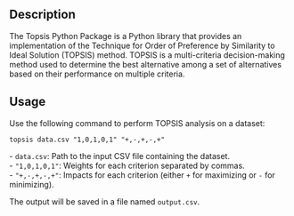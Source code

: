 
## Description

The Topsis Python Package is a Python library that provides an implementation of the Technique for Order of Preference by Similarity to Ideal Solution (TOPSIS) method. TOPSIS is a multi-criteria decision-making method used to determine the best alternative among a set of alternatives based on their performance on multiple criteria.


<h2 id="usage">Usage</h2>

<p>
    Use the following command to perform TOPSIS analysis on a dataset:
</p>

<code>topsis data.csv "1,0,1,0,1" "+,-,+,-,+"</code>

<p>
    - <code>data.csv</code>: Path to the input CSV file containing the dataset.<br>
    - <code>"1,0,1,0,1"</code>: Weights for each criterion separated by commas.<br>
    - <code>"+,-,+,-,+"</code>: Impacts for each criterion (either <code>+</code> for maximizing or <code>-</code> for minimizing).
</p>

<p>
    The output will be saved in a file named <code>output.csv</code>.
</p>



